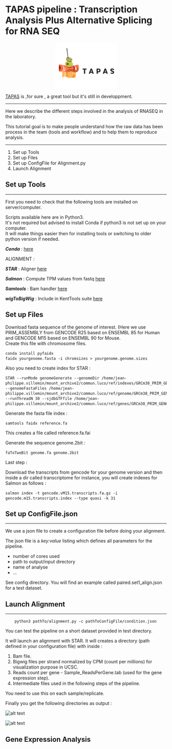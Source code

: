 
TAPAS pipeline : Transcription Analysis Plus Alternative Splicing for RNA SEQ
=============


<p align="center">
<img align="center"   src="/img/TAPAS.jpeg" alt="TAPAS Logo">
</p>


[TAPAS](https://github.com/LucoLab/RNASEQ) is ,for sure , a great tool but it's still in developpment.

---

Here we describe the different steps involved in the analysis of RNASEQ in the laboratory.  

This tutorial goal is to make people understand how the raw data has been process in the team (tools and workflow) and to help them to reproduce analysis.


---

1. Set up Tools
2. Set up Files
3. Set up ConfigFile for Alignment.py
4. Launch Alignment


## Set up Tools

---

First you need to check that the following tools are installed on server/computer.


Scripts available here are in Python3.  
It's not required but advised to install Conda if python3 is not set up on your computer.   
It will make things easier then for installing tools or switching to older python version if needed.

_**Conda**_ : [here](https://www.continuum.io/downloads)

ALIGNMENT : 

_**STAR**_ : Aligner [here](https://github.com/alexdobin/STAR)

_**Salmon**_ : Compute TPM values from fastq [here](https://github.com/COMBINE-lab/salmon)

_**Samtools**_ : Bam handler [here](http://www.htslib.org/download/)

_**wigToBigWig**_ : Include in KentTools suite [here](http://hgdownload.soe.ucsc.edu/downloads.html#source_downloads)

## Set up Files

Download  fasta sequence of the genome of interest. (Here we use PRIM_ASSEMBLY from GENCODE R25 based on ENSEMBL 85 for Human and GENCODE M15 based on ENSEMBL 90 for Mouse.  
Create this file with chromosome files.  

```shell
conda install pyfaidx
faidx yourgenome.fasta -i chromsizes > yourgenome.genome.sizes
```

Also you need to create index for STAR :  

```
STAR --runMode genomeGenerate --genomeDir /home/jean-philippe.villemin/mount_archive2/commun.luco/ref/indexes/GRCm38_PRIM_GENCODE_M15/ --genomeFastaFiles /home/jean-philippe.villemin/mount_archive2/commun.luco/ref/genome/GRCm38_PRIM_GENCODE_M15/GRCm38.primary_assembly.genome.fa --runThreadN 30 --sjdbGTFfile /home/jean-philippe.villemin/mount_archive2/commun.luco/ref/genes/GRCm38_PRIM_GENCODE_M15/gencode.vM15.primary_assembly.annotation.gtf
```

Generate the fasta file index :  
```shell
samtools faidx reference.fa 
```
This creates a file called reference.fa.fai

Generate the sequence genome.2bit :  
```shell
faToTwoBit genome.fa genome.2bit
```


Last step  : 

Download the transcripts from gencode for your genome version and then inside a dir called transcriptome for instance,
you will create indexes for  Salmon as follows : 

```shell  
salmon index -t gencode.vM15.transcripts.fa.gz -i gencode.m15.transcripts.index --type quasi -k 31  
```
## Set up ConfigFile.json

---

We use a json file to create a configuration file before doing your alignment. 

The json file is a *key:value* listing which defines all parameters for the pipeline.
- number of cores used
- path to output/input directory
- name of analyse
- ...


See config directory. You will find an example called paired.set1_align.json for a test dataset.


## Launch Alignment

---

```shell
	python3 pathTo/alignment.py -c pathToConfigFile/condition.json
```

You can test the pipeline on a  short dataset provided in test directory.

It will launch an alignment with STAR.
It will creates a directory (path defined in your configuration file) with inside :

1. Bam file.
2. Bigwig files per strand normalized by CPM (count per millions) for visualization purpose in UCSC.
3. Reads count per gene - Sample_ReadsPerGene.tab (used for the gene expression step).
4. Intermediate files used in the following steps of the pipeline.


You need to use this on each sample/replicate.

Finally you get the following directories as output : 


![alt text](https://github.com/LucoLab/RNASEQ/blob/master/img/output_alignment.png "Outputs")

![alt text](https://github.com/LucoLab/RNASEQ/blob/master/img/output_alignment_open.png "Outputs")

## Gene Expression Analysis



